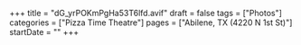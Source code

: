 +++
title = "dG_yrPOKmPgHa53T6lfd.avif"
draft = false
tags = ["Photos"]
categories = ["Pizza Time Theatre"]
pages = ["Abilene, TX (4220 N 1st St)"]
startDate = ""
+++
